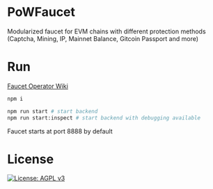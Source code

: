 # PoWFaucet

Modularized faucet for EVM chains with different protection methods (Captcha, Mining, IP, Mainnet Balance, Gitcoin Passport and more)

# Run

[Faucet Operator Wiki](https://github.com/pk910/PoWFaucet/wiki/Operator-Wiki)

```sh
npm i

npm run start # start backend 
npm run start:inspect # start backend with debugging available
```

Faucet starts at port 8888 by default

# License

[![License: AGPL v3](https://img.shields.io/badge/License-AGPL%20v3-blue.svg)](https://www.gnu.org/licenses/agpl-3.0)

